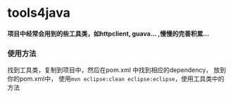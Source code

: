 tools4java
==========

#### 项目中经常会用到的些工具类，如httpclient, guava... ,慢慢的完善积累...

### 使用方法
找到工具类，复制到项目中，然后在pom.xml 中找到相应的dependency， 放到你的pom.xml中， 使用`mvn eclipse:clean eclipse:eclipse`，使用工具类中的方法
